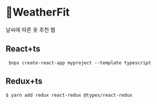 # 🌈WeatherFit
날씨에 따른 옷 추천 웹

## React+ts
` $npx create-react-app myproject --template typescript`

## Redux+ts
`$ yarn add redux react-redux @types/react-redux`